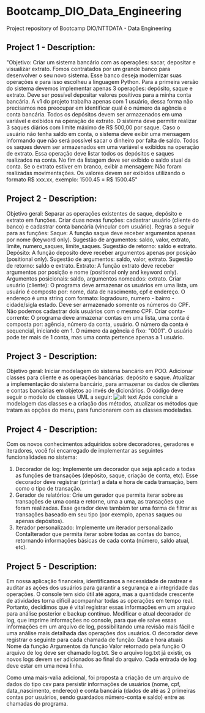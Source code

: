 # Bootcamp_DIO_Data_Engineering
 Project repository of Bootcamp DIO/NTTDATA - Data Engineering

 ## Project 1 - Description:
 "Objetivo: Criar um sistema bancário com as operações: sacar, depositar e visualizar extrato. 
 Fomos contratados por um grande banco para desenvolver o seu novo sistema. Esse banco deseja modernizar suas operações e para isso escolheu a linguagem Python. Para a primeira versão do sistema devemos implementar apenas 3 operações: depósito, saque e extrato.
 Deve ser possível depositar valores positivos para a minha conta bancária. A v1 do projeto trabalha apenas com 1 usuário, dessa forma não precisamos nos preocupar em identificar qual é o número da agência e conta bancária. Todos os depósitos devem ser armazenados em uma variável e exibidos na operação de extrato.
 O sistema deve permitir realizar 3 saques diários com limite máximo de R$ 500,00 por saque. Caso o usuário não tenha saldo em conta, o sistema deve exibir uma mensagem informando que não será possível sacar o dinheiro por falta de saldo. Todos os saques devem ser armazenados em uma variável e exibidos na operação de extrato.
 Essa operação deve listar todos os depósitos e saques realizados na conta. No fim da listagem deve ser exibido o saldo atual da conta. Se o extrato estiver em branco, exibir a mensagem: Não foram realizadas movimentações.
 Os valores devem ser exibidos utilizando o formato R$ xxx.xx, exemplo:
 1500.45 = R$ 1500.45"

## Project 2 - Description:
Objetivo geral: Separar as operações existentes de saque, depósito e extrato em funções. Criar duas novas funções: cadastrar usuário (cliente do banco) e cadastrar conta bancária (vincular com usuário).
Regras a seguir para as funções:
    Saque: A função saque deve receber argumentos apenas por nome (keyword only). Sugestão de argumentos: saldo, valor, extrato, limite, numero_saques, limite_saques. Sugestão de retorno: saldo e extrato.
    Depósito: A função deposito deve receber argumentos apenas por posição (positional only). Sugestão de argumentos: saldo, valor, extrato. Sugestão de retorno: saldo e extrato.
    Extrato: A função extrato deve receber argumentos por posição e nome (positional only and keyword only). Argumentos posicionais: saldo, argumentos nomeados: extrato.
    Criar usuário (cliente): O programa deve armazenar os usuários em uma lista, um usuário é composto por: nome, data de nascimento, cpf e endereço. O endereço é uma string com formato: logradouro, numero - bairro - cidade/sigla estado. Deve ser armazenado somente os números do CPF. Não podemos cadastrar dois usuários com o mesmo CPF.
    Criar conta-corrente: O programa deve armazenar contas em uma lista, uma conta é composta por: agência, número da conta, usuário. O número da conta é sequencial, iniciando em 1. O número da agência é fixo: "0001". O usuário pode ter mais de 1 conta, mas uma conta pertence apenas a 1 usuário.

## Project 3 - Description:
Objetivo geral: Iniciar modelagem do sistema bancário em POO. Adicionar classes para cliente e as operações bancárias: depósito e saque.
Atualizar a implementação do sistema bancário, para armazenar os dados de clientes e contas bancárias em objetos ao invés de dicionários. O código deve seguir o modelo de classes UML a seguir:
![alt text](https://file%2B.vscode-resource.vscode-cdn.net/Users/rvf_alves/Documents/Comp/Bootcamp_Python/Projetos/Bootcamp_DIO_Data_Engineering/Trilha%20Python%20-%20desafio.png?version%3D1727097509055)
Após concluir a modelagem das classes e a criação dos métodos, atualizar os métodos que tratam as opções do menu, para funcionarem com as classes modeladas.

## Project 4 - Description:
Com os novos conhecimentos adquiridos sobre decoradores, geradores e iteradores, você foi encarregado de implementar as seguintes funcionalidades no sistema:
1. Decorador de log: Implemente um decorador que seja aplicado a todas as funções de transações (depósito, saque, criação de conta, etc). Esse decorador deve registrar (printar) a data e hora de cada transação, bem como o tipo de transação.
2. Gerador de relatórios: Crie um gerador que permita iterar sobre as transações de uma conta e retorne, uma a uma, as transações que foram realizadas. Esse gerador deve também ter uma forma de filtrar as transações baseado em seu tipo (por exemplo, apenas saques ou apenas depósitos). 
3. Iterador personalizado: Implemente um iterador personalizado ContaIterador que permita iterar sobre todas as contas do banco, retornando informações básicas de cada conta (número, saldo atual, etc).

## Project 5 - Description:
Em nossa aplicação financeira, identificamos a necessidade de rastrear e auditar as ações dos usuários para garantir a segurança e a integridade das operações. O console tem sido útil até agora, mas a quantidade crescente de atividades torna difícil acompanhar todas as operações em tempo real. Portanto, decidimos que é vital registrar essas informações em um arquivo para análise posterior e backup contínuo.
Modificar o atual decorador de log, que imprime informações no console, para que ele salve essas informações em um arquivo de log, possibilitando uma revisão mais fácil e uma análise mais detalhada das operações dos usuários.
O decorador deve registrar o seguinte para cada chamada de função:
Data e hora atuais
Nome da função
Argumentos da função
Valor retornado pela função
O arquivo de log deve ser chamado log.txt.
Se o arquivo log.txt já existir, os novos logs devem ser adicionados ao final do arquivo.
Cada entrada de log deve estar em uma nova linha.

Como uma mais-valia adicional, foi proposta a criação de um arquivo de dados do tipo csv para persistir informações de usuários (nome, cpf, data_nascimento, endereço) e conta bancária (dados de até as 2 primeiras contas por usuários, sendo guardados número-conta e saldo) entre as chamadas do programa. 